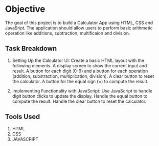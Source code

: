 # Objective

The goal of this project is to build a Calculator App using HTML, CSS and JavaSript. The application should allow users to perform basic arithmetic operation like additions, subtraction, multificaion and division.


## Task Breakdown

1. Setting Up the Calculator UI: Create a basic HTML layout with the following elements. A display screen to show the current input and result. A button for each digit (0-9) and a button for each operation (addition, substraction, multiplication, division). A clear button to reset the calculator. A button for the equal sign (=) to compute the result.

2. Implementing Functionality with JavaScript: Use JavaScript to handle digit button clicks to update the display. Handle the equal button to compute the result. Handle the clear button to reset the calculator.

## Tools Used
1. HTML 
2. CSS
3. JAVASCRIPT